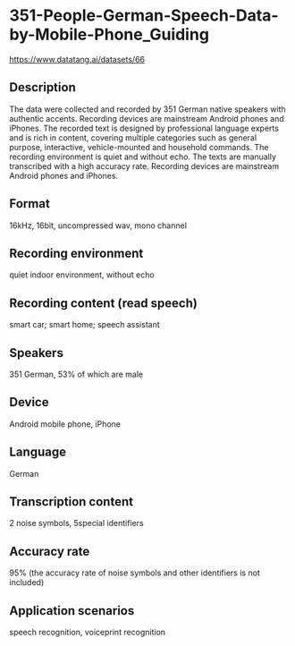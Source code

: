 # 351-People-German-Speech-Data-by-Mobile-Phone_Guiding
https://www.datatang.ai/datasets/66

## Description
The data were collected and recorded by 351 German native speakers with authentic accents. Recording devices are mainstream Android phones and iPhones. The recorded text is designed by professional language experts and is rich in content, covering multiple categories such as general purpose, interactive, vehicle-mounted and household commands. The recording environment is quiet and without echo. The texts are manually transcribed with a high accuracy rate. Recording devices are mainstream Android phones and iPhones.

## Format
16kHz, 16bit, uncompressed wav, mono channel

## Recording environment
quiet indoor environment, without echo

## Recording content (read speech)
smart car; smart home; speech assistant

## Speakers
351 German, 53% of which are male

## Device
Android mobile phone, iPhone

## Language
German

## Transcription content
2 noise symbols, 5special identifiers

## Accuracy rate
95% (the accuracy rate of noise symbols and other identifiers is not included)

## Application scenarios
speech recognition, voiceprint recognition
